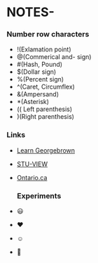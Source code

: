 # NOTES-
### Number row characters
* !(Exlamation point)
* @(Commerical and- sign)
* #(Hash, Pound)
* $(Dollar sign)
* %(Percent sign)
* ^(Caret, Circumflex)
* &(Ampersand)
* *(Asterisk)
* (( Left parenthesis)
* )(Right parenthesis)

### Links 
* [Learn Georgebrown ](https://Learn.georgebrown.ca)
* [STU-VIEW ](https://stuview.georgebrown.ca)
* [ Ontario.ca](https://Osap.gov.Ontario.ca)

  ### Experiments
 * :smiley:
 *  :heart:
 *  :relaxed:
 *  :wave:
